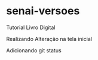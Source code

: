 # senai-versoes
Tutorial Livro Digital

Realizando Alteração na tela inicial

Adicionando git status